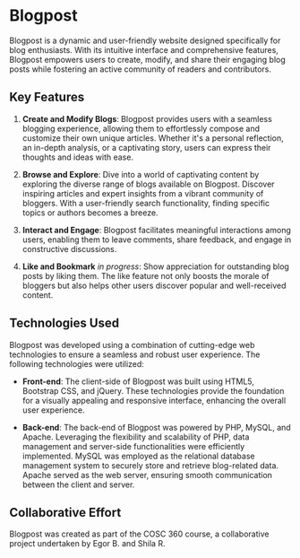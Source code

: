 # Blogpost

Blogpost is a dynamic and user-friendly website designed specifically for blog enthusiasts. With its intuitive interface and comprehensive features, Blogpost empowers users to create, modify, and share their engaging blog posts while fostering an active community of readers and contributors.

## Key Features

1. **Create and Modify Blogs**: Blogpost provides users with a seamless blogging experience, allowing them to effortlessly compose and customize their own unique articles. Whether it's a personal reflection, an in-depth analysis, or a captivating story, users can express their thoughts and ideas with ease.

2. **Browse and Explore**: Dive into a world of captivating content by exploring the diverse range of blogs available on Blogpost. Discover inspiring articles and expert insights from a vibrant community of bloggers. With a user-friendly search functionality, finding specific topics or authors becomes a breeze.

3. **Interact and Engage**: Blogpost facilitates meaningful interactions among users, enabling them to leave comments, share feedback, and engage in constructive discussions.

4. **Like and Bookmark** *in progress*: Show appreciation for outstanding blog posts by liking them. The like feature not only boosts the morale of bloggers but also helps other users discover popular and well-received content.

## Technologies Used

Blogpost was developed using a combination of cutting-edge web technologies to ensure a seamless and robust user experience. The following technologies were utilized:

- **Front-end**: The client-side of Blogpost was built using HTML5, Bootstrap CSS, and jQuery. These technologies provide the foundation for a visually appealing and responsive interface, enhancing the overall user experience.

- **Back-end**: The back-end of Blogpost was powered by PHP, MySQL, and Apache. Leveraging the flexibility and scalability of PHP, data management and server-side functionalities were efficiently implemented. MySQL was employed as the relational database management system to securely store and retrieve blog-related data. Apache served as the web server, ensuring smooth communication between the client and server.

## Collaborative Effort

Blogpost was created as part of the COSC 360 course, a collaborative project undertaken by Egor B. and Shila R.
